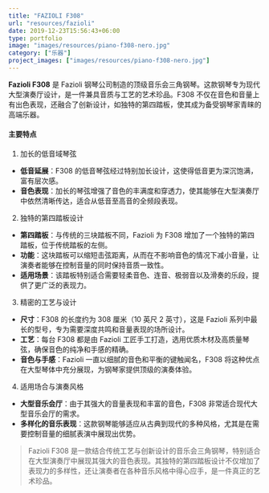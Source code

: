 ```yaml
---
title: "FAZIOLI F308"
url: "resources/fazioli"
date: 2019-12-23T15:56:43+06:00
type: portfolio
image: "images/resources/piano-f308-nero.jpg"
category: ["乐器"]
project_images: ["images/resources/piano-f308-nero.jpg"]
---
```


**Fazioli F308** 是 Fazioli 钢琴公司制造的顶级音乐会三角钢琴。这款钢琴专为现代大型演奏厅设计，是一件兼具音质与工艺的艺术珍品。F308 不仅在音色和音量上有出色表现，还融合了创新设计，如独特的第四踏板，使其成为备受钢琴家青睐的高端乐器。

#### 主要特点

1. 加长的低音域琴弦
- **低音延展**：F308 的低音琴弦经过特别加长设计，这使得低音更为深沉饱满，富有层次感。
- **音色表现**：加长的琴弦增强了音色的丰满度和穿透力，使其能够在大型演奏厅中依然清晰传达，适合从低音至高音的全频段表现。

2. 独特的第四踏板设计
- **第四踏板**：与传统的三块踏板不同，Fazioli 为 F308 增加了一个独特的第四踏板，位于传统踏板的左侧。
- **功能**：这块踏板可以缩短击弦距离，从而在不影响音色的情况下减小音量，让演奏者能够在控制音量的同时保持音质一致性。
- **适用场景**：该踏板特别适合需要轻柔音色、连音、极弱音以及滑奏的乐段，提供了更广泛的表现力。

3. 精密的工艺与设计
- **尺寸**：F308 的长度约为 308 厘米（10 英尺 2 英寸），这是 Fazioli 系列中最长的型号，专为需要深度共鸣和音量表现的场所设计。
- **工艺**：每台 F308 都是由 Fazioli 工匠手工打造，选用优质木材及高质量琴弦，确保音色的纯净和手感的精确。
- **音色与手感**：Fazioli 一直以细腻的音色和平衡的键触闻名，F308 将这种优点在大型琴体中充分展现，为钢琴家提供顶级的演奏体验。

4. 适用场合与演奏风格
- **大型音乐会厅**：由于其强大的音量表现和丰富的音色，F308 非常适合现代大型音乐会厅的需求。
- **多样化的音乐表现**：这款钢琴能够适应从古典到现代的多种风格，尤其是在需要控制音量的细腻表演中展现出优势。

> Fazioli F308 是一款结合传统工艺与创新设计的音乐会三角钢琴，特别适合在大型演奏厅中展现其强大的音色表现。其独特的第四踏板设计不仅增加了表现力的多样性，还让演奏者在各种音乐风格中得心应手，是一件真正的艺术珍品。

